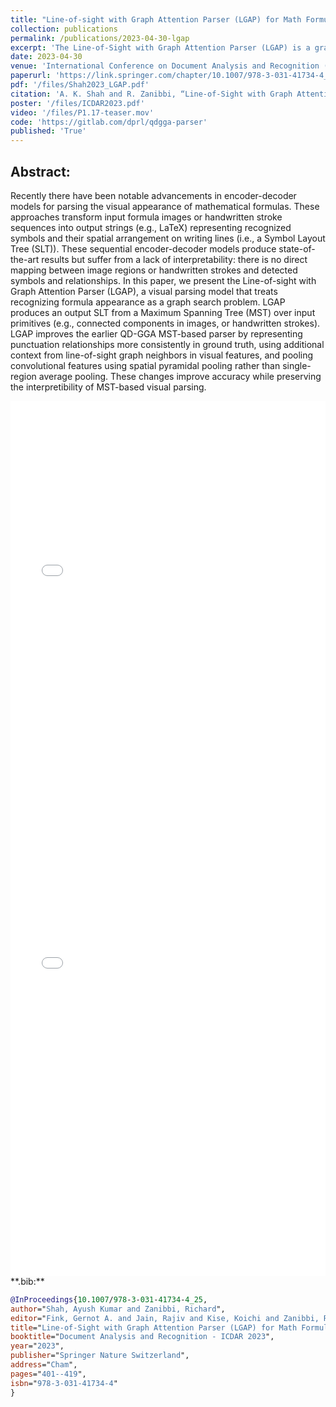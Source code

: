 ```yaml
---
title: "Line-of-sight with Graph Attention Parser (LGAP) for Math Formulas"
collection: publications
permalink: /publications/2023-04-30-lgap
excerpt: 'The Line-of-Sight with Graph Attention Parser (LGAP) is a graph-based approach to recognizing mathematical notation. It improves interpretability over encoder-decoder models while enhancing accuracy through context-aware graph pooling.'
date: 2023-04-30
venue: 'International Conference on Document Analysis and Recognition (ICDAR)'
paperurl: 'https://link.springer.com/chapter/10.1007/978-3-031-41734-4_25'
pdf: '/files/Shah2023_LGAP.pdf'
citation: 'A. K. Shah and R. Zanibbi, “Line-of-Sight with Graph Attention Parser (LGAP) for Math Formulas,” in Document Analysis and Recognition - ICDAR 2023, G. A. Fink, R. Jain, K. Kise, and R. Zanibbi, Eds., in Lecture Notes in Computer Science. Cham: Springer Nature Switzerland, 2023, pp. 401–419. doi: 10.1007/978-3-031-41734-4_25.'
poster: '/files/ICDAR2023.pdf'
video: '/files/P1.17-teaser.mov'
code: 'https://gitlab.com/dprl/qdgga-parser'
published: 'True'
---
```


## Abstract:

Recently there have been notable advancements in encoder-decoder models for 
parsing the visual appearance of mathematical formulas. These approaches
transform input formula images or handwritten stroke sequences into output 
strings (e.g., LaTeX) representing recognized symbols and their spatial
arrangement on writing lines (i.e., a Symbol Layout Tree (SLT)). These
sequential encoder-decoder models
produce state-of-the-art results but suffer from a lack of
interpretability: there is no direct mapping between image regions or handwritten strokes 
and detected
symbols and relationships. In this paper, we present the Line-of-sight with 
Graph Attention Parser (LGAP), a visual parsing model that treats recognizing
formula appearance as a graph search
problem. LGAP produces an output SLT from a Maximum  Spanning Tree (MST) over
input primitives (e.g., connected components in images, or handwritten strokes).
LGAP improves the earlier QD-GGA MST-based parser by
representing punctuation relationships more consistently 
in ground truth,  using additional context from line-of-sight graph
neighbors in visual features, and pooling convolutional features using spatial
pyramidal pooling rather than single-region average pooling. These changes
improve accuracy while preserving the interpretibility of MST-based visual
parsing.

<iframe src="/files/ICDAR2023.pdf" width="100%" height="600" frameborder="no" border="0" marginwidth="0" marginheight="0"></iframe>

<br>

<iframe src="/files/Shah2023_LGAP.pdf" width="100%" height="800" frameborder="no" border="0" marginwidth="0" marginheight="0"></iframe>


<br>
**.bib:**

```bib
@InProceedings{10.1007/978-3-031-41734-4_25,
author="Shah, Ayush Kumar and Zanibbi, Richard",                      
editor="Fink, Gernot A. and Jain, Rajiv and Kise, Koichi and Zanibbi, Richard",                      
title="Line-of-Sight with Graph Attention Parser (LGAP) for Math Formulas",
booktitle="Document Analysis and Recognition - ICDAR 2023",
year="2023",                                
publisher="Springer Nature Switzerland",    
address="Cham",                             
pages="401--419",                           
isbn="978-3-031-41734-4"
}
```


<!-- @InProceedings{10.1007/978-3-030-86331-9_2,\\ -->
<!-- author="**Shah, Ayush Kumar** and Dey, Abhisek and Zanibbi, Richard",\\ -->
<!-- editor="Llad{\'o}s, Josep and Lopresti, Daniel and Uchida, Seiichi",\\ -->
<!-- title="A Math Formula Extraction and Evaluation Framework for PDF Documents",\\ -->
<!-- booktitle="Document Analysis and Recognition -- ICDAR 2021",                 \\ -->
<!-- year="2021",                                                                 \\ -->
<!-- publisher="Springer International Publishing",                               \\ -->
<!-- address="Cham",                                                              \\ -->
<!-- pages="19--34",                                                              \\ -->
<!-- isbn="978-3-030-86331-9"                                                     \\ -->
<!-- } -->

<!-- {% include iframe_holder.html url="/files/P1.17-teaser.mov" width="560" height="325" %} -->
